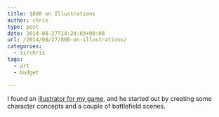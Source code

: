 ```yaml
---
title: $800 on Illustrations
author: chris
type: post
date: 2014-08-27T14:24:03+00:00
url: /2014/08/27/800-on-illustrations/
categories:
  - sirchris
tags:
  - art
  - budget

---
```

I found an [illustrator for my game][1], and he started out by creating some character concepts and a couple of battlefield scenes.
<!--more-->
 [1]: http://battleofbrothers.com/sirchris/found-an-illustrator